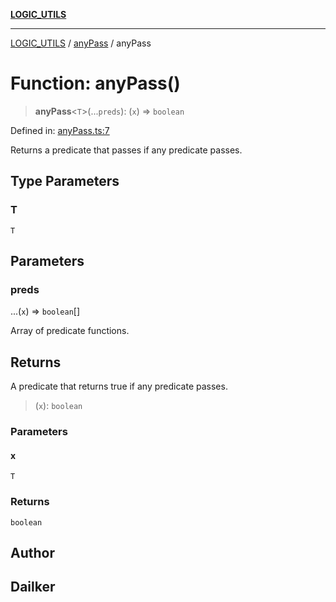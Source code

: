[**LOGIC_UTILS**](../../README.md)

***

[LOGIC_UTILS](../../README.md) / [anyPass](../README.md) / anyPass

# Function: anyPass()

> **anyPass**\<`T`\>(...`preds`): (`x`) => `boolean`

Defined in: [anyPass.ts:7](https://github.com/dailker/everyutil/blob/bf8adc96ac84c1d33f18a4705d529c444472a677/src/logic/anyPass.ts#L7)

Returns a predicate that passes if any predicate passes.

## Type Parameters

### T

`T`

## Parameters

### preds

...(`x`) => `boolean`[]

Array of predicate functions.

## Returns

A predicate that returns true if any predicate passes.

> (`x`): `boolean`

### Parameters

#### x

`T`

### Returns

`boolean`

## Author

## Dailker
